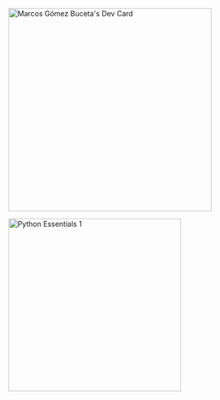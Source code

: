 <p><a href="https://app.daily.dev/mgomezbuceta"><img src="https://api.daily.dev/devcards/6c88d322f164411d8f5d20d2582eaabd.png?r=o5y" width="400" alt="Marcos Gómez Buceta's Dev Card"/></a></p>
<p><a href="https://www.credly.com/badges/629818cd-a081-4e5c-86d6-29138d8bda19/public_url" title="Python Essentials 1"><img class="cr-badges-full-badge__img" src="https://images.credly.com/size/340x340/images/68c0b94d-f6ac-40b1-a0e0-921439eb092e/image.png" alt="Python Essentials 1" width="340" height="340"></a></p>
